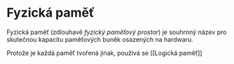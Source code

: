 # Fyzická paměť
Fyzická paměť (zdlouhavě *fyzický paměťový prostor*) je souhrnný název pro skutečnou kapacitu paměťových buněk osazených na hardwaru.

Protože je každá paměť tvořená jinak, používá se [[Logická paměť]]